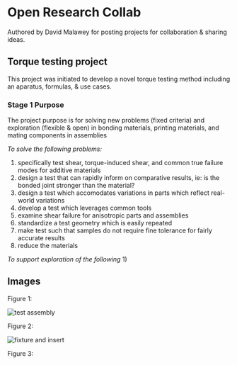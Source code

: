 # Open Research Collab

Authored by David Malawey for posting projects for collaboration & sharing ideas.

## Torque testing project

This project was initiated to develop a novel torque testing method including an aparatus, formulas, & use cases.

### Stage 1 Purpose
The project purpose is for solving new problems (fixed criteria) and exploration (flexible & open) in bonding materials, printing materials, and mating components in assemblies

*To solve the following problems:*
1) specifically test shear, torque-induced shear, and common true failure modes for additive materials
2) design a test that can rapidly inform on comparative results, ie: is the bonded joint stronger than the material?
3) design a test which accomodates variations in parts which reflect real-world variations
5) develop a test which leverages common tools
6) examine shear failure for anisotropic parts and assemblies
7) standardize a test geometry which is easily repeated
8) make test such that samples do not require fine tolerance for fairly accurate results
9) reduce the materials

*To support exploration of the following*
1) 

## Images

Figure 1:

![test assembly](https://i.imgur.com/6gJ2nkE.jpeg)

Figure 2:

![fixture and insert](https://i.imgur.com/m5M9Hzs.jpeg)



Figure 3: 
